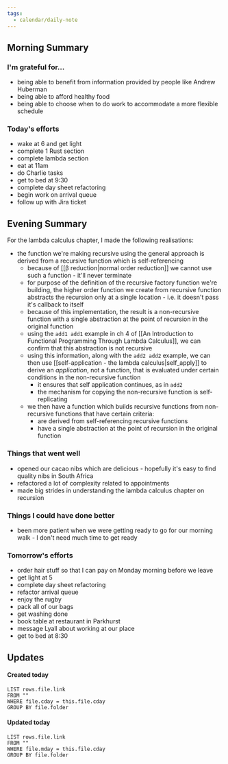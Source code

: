 ```yaml
---
tags:
  - calendar/daily-note
---
```


## Morning Summary

### I'm grateful for...

- being able to benefit from information provided by people like Andrew Huberman
- being able to afford healthy food
- being able to choose when to do work to accommodate a more flexible schedule

### Today's efforts

- wake at 6 and get light
- complete 1 Rust section
- complete lambda section
- eat at 11am
- do Charlie tasks 
- get to bed at 9:30
- complete day sheet refactoring
- begin work on arrival queue
- follow up with Jira ticket 

## Evening Summary

For the lambda calculus chapter, I made the following realisations:

- the function we're making recursive using the general approach is derived from a recursive function which is self-referencing
	- because of [[β reduction|normal order reduction]] we cannot use such a function - it'll never terminate
	- for purpose of the definition of the recursive factory function we're building, the higher order function we create from recursive function abstracts the recursion only at a single location - i.e. it doesn't pass it's callback to itself
	- because of this implementation, the result is a non-recursive function with a single abstraction at the point of recursion in the original function
	- using the `add1 add1` example in ch 4 of [[An Introduction to Functional Programming Through Lambda Calculus]], we can confirm that this abstraction is not recursive
	- using this information, along with the `add2 add2` example, we can then use [[self-application - the lambda calculus|self_apply]] to derive an *application*, not a function, that is evaluated under certain conditions in the non-recursive function
		- it ensures that self application continues, as in `add2`
		- the mechanism for copying the non-recursive function is self-replicating
	- we then have a function which builds recursive functions from non-recursive functions that have certain criteria:
		- are derived from self-referencing recursive functions
		- have a single abstraction at the point of recursion in the original function

### Things that went well

- opened our cacao nibs which are delicious - hopefully it's easy to find quality nibs in South Africa
- refactored a lot of complexity related to appointments
- made big strides in understanding the lambda calculus chapter on recursion

### Things I could have done better

- been more patient when we were getting ready to go for our morning walk - I don't need much time to get ready

### Tomorrow's efforts

- order hair stuff so that I can pay on Monday morning before we leave
- get light at 5
- complete day sheet refactoring
- refactor arrival queue
- enjoy the rugby 
- pack all of our bags
- get washing done
- book table at restaurant in Parkhurst
- message Lyall about working at our place
- get to bed at 8:30

## Updates

#### Created today

```dataview
LIST rows.file.link
FROM ""
WHERE file.cday = this.file.cday
GROUP BY file.folder
```

#### Updated today

```dataview
LIST rows.file.link
FROM ""
WHERE file.mday = this.file.cday
GROUP BY file.folder
```
